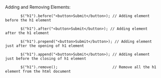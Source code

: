 Adding and Removing Elements:

           $("h1").before("<button>Submit</button>); // Adding element before the h1 element

           $("h1").after("<button>Submit</button>); // Adding element after the h1 element

           $("h1").prepend("<button>Submit</button>); // Adding element just after the opening of h1 element

           $("h1").append("<button>Submit</button>); // Adding element just before the closing of h1 element

           $("h1").remove();                         // Remove all the h1 element from the html document
